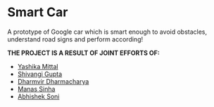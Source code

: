 # Smart Car
A prototype of Google car which is smart enough to avoid obstacles, understand road signs and perform according!

**THE PROJECT IS A RESULT OF JOINT EFFORTS OF:**

- [Yashika Mittal](https://github.com/yashika0998)
- [Shivangi Gupta](https://github.com/Shiv98)
- [Dharmvir Dharmacharya](https://github.com/DDharma)
- [Manas Sinha](https://github.com/manassinha07)
- [Abhishek Soni](https://github.com/rockstarabhii)
